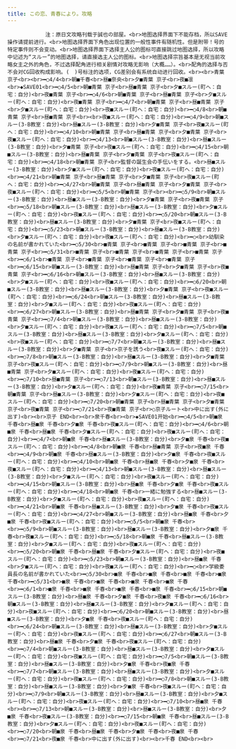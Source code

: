 ```yaml
---
title: この恋、青春により。攻略
---
```


                注：原日文攻略刊载于誠也の部屋。<br>地图选择界面下不能存档，所以SAVE操作请提前进行。<br>地图选择界面下角色出现位置的一般性事件有随机性。但是附带！号的特定事件则不会变动。<br>地图选择界面下选择主人公的图标可直接跳过地图选择，所以攻略中记述为“スルー”的地图选择，请直接选主人公的图标。<br>地图选择宗旨基本是无视当前攻略女主之外的角色，不过选择配角进行相关剧情对攻略无影响（大概……）。<br>配角的选择与否不会对CG回收构成影响。(　)号标注的选项，CG差别会有系统自动进行回收。<br><br>青葉 京子<br><br>━○4/4<br>朝■千春<br>昼■奈央<br>夕■青葉 京子<br>夜■凛<br>◆SAVE01<br>━○4/5<br>朝■青葉 京子<br>昼■青葉 京子<br>夕■スルー(町へ：自宅：自分)<br>夜■青葉 京子<br>━○4/6<br>朝■青葉 京子<br>昼■青葉 京子<br>夕■スルー(町へ：自宅：自分)<br>夜■青葉 京子<br>━○4/7<br>朝■青葉 京子<br>昼■青葉 京子<br>夕■スルー(町へ：自宅：自分)<br>夜■スルー(町へ：自宅：自分)<br>━○4/8<br>朝■青葉 京子<br>昼■青葉 京子<br><br>夜■スルー(町へ：自宅：自分)<br>━○4/9<br>朝■スルー(3-B教室：自分)<br>昼■スルー(3-B教室：自分)<br>夕■青葉 京子<br>夜■スルー(町へ：自宅：自分)<br>━○4/10<br>朝■青葉 京子<br>昼■青葉 京子<br>夕■青葉 京子<br>夜■スルー(町へ：自宅：自分)<br>━○4/13<br>朝■スルー(3-B教室：自分)<br>昼■スルー(3-B教室：自分)<br>夕■青葉 京子<br>夜■スルー(町へ：自宅：自分)<br>━○4/15<br>朝■スルー(3-B教室：自分)<br>昼■青葉 京子<br>夕■青葉 京子<br>夜■スルー(町へ：自宅：自分)<br>━○4/18<br>朝■青葉 京子<br>監督の誕生会の手伝いをする。<br>昼■スルー(3-B教室：自分)<br>夕■スルー(町へ：自宅：自分)<br>夜■スルー(町へ：自宅：自分)<br>━○4/21<br>朝■青葉 京子<br>昼■青葉 京子<br>夕■青葉 京子<br>夜■スルー(町へ：自宅：自分)<br>━○4/27<br>朝■青葉 京子<br>昼■青葉 京子<br>夕■青葉 京子<br>夜■スルー(町へ：自宅：自分)<br>━○5/5<br>朝■青葉 京子<br><br>━○5/9<br>朝■スルー(3-B教室：自分)<br>昼■スルー(3-B教室：自分)<br>夕■青葉 京子<br>夜■青葉 京子<br>━○5/18<br>朝■スルー(3-B教室：自分)<br>昼■スルー(3-B教室：自分)<br>夕■スルー(町へ：自宅：自分)<br>夜■スルー(町へ：自宅：自分)<br>━○5/20<br>朝■スルー(3-B教室：自分)<br>昼■スルー(3-B教室：自分)<br>夕■青葉 京子<br>夜■スルー(町へ：自宅：自分)<br>━○5/23<br>朝■スルー(3-B教室：自分)<br>昼■スルー(3-B教室：自分)<br>夕■スルー(町へ：自宅：自分)<br>夜■スルー(町へ：自宅：自分)<br>━○<br>幼馴染の名前が書かれていた<br>━○5/30<br>■青葉 京子<br>■青葉 京子<br>■青葉 京子<br>■青葉 京子<br>━○5/31<br>■青葉 京子<br>■青葉 京子<br>■青葉 京子<br>■青葉 京子<br>━○6/1<br>■青葉 京子<br>■青葉 京子<br>■青葉 京子<br>■青葉 京子<br>━○6/15<br>朝■スルー(3-B教室：自分)<br>昼■青葉 京子<br>夕■青葉 京子<br>夜■青葉 京子<br>━○6/16<br>朝■スルー(3-B教室：自分)<br>昼■スルー(3-B教室：自分)<br>夕■スルー(町へ：自宅：自分)<br>夜■スルー(町へ：自宅：自分)<br>━○6/20<br>朝■スルー(3-B教室：自分)<br>昼■スルー(3-B教室：自分)<br>夕■青葉 京子<br>夜■スルー(町へ：自宅：自分)<br>━○6/24<br>朝■スルー(3-B教室：自分)<br>昼■スルー(3-B教室：自分)<br>夕■スルー(町へ：自宅：自分)<br>夜■スルー(町へ：自宅：自分)<br>━○6/27<br>朝■スルー(3-B教室：自分)<br>昼■青葉 京子<br>夕■青葉 京子<br>夜■青葉 京子<br>━○7/4<br>朝■スルー(3-B教室：自分)<br>昼■スルー(3-B教室：自分)<br>夕■スルー(町へ：自宅：自分)<br>夜■スルー(町へ：自宅：自分)<br>━○7/5<br>朝■スルー(3-B教室：自分)<br>昼■スルー(3-B教室：自分)<br>夕■スルー(町へ：自宅：自分)<br>夜■スルー(町へ：自宅：自分)<br>━○7/7<br>朝■スルー(3-B教室：自分)<br>昼■スルー(3-B教室：自分)<br>夕■青葉 京子<br>京子を誘う<br>夜■スルー(町へ：自宅：自分)<br>━○7/8<br>朝■スルー(3-B教室：自分)<br>昼■スルー(3-B教室：自分)<br>夕■青葉 京子<br>夜■スルー(町へ：自宅：自分)<br>━○7/9<br>朝■スルー(3-B教室：自分)<br>昼■青葉 京子<br>夕■スルー(町へ：自宅：自分)<br>夜■スルー(町へ：自宅：自分)<br>━○7/10<br>昼■青葉 京子<br>━○7/13<br>朝■スルー(3-B教室：自分)<br>昼■スルー(3-B教室：自分)<br>夕■スルー(町へ：自宅：自分)<br>夜■青葉 京子<br>━○7/15<br>朝■青葉 京子<br>昼■スルー(3-B教室：自分)<br>夕■スルー(町へ：自宅：自分)<br>夜■スルー(町へ：自宅：自分)<br>━○7/20<br>朝■青葉 京子<br>昼■青葉 京子<br>夕■青葉 京子<br>夜■青葉 京子<br>━○7/21<br>夜■青葉 京子<br>○京子ルート<br>中に出す(外に出す)<br><br>京子 END<br><br>泉千春<br><br>◆SAVE01开始<br>━○4/5<br>朝■泉 千春<br>昼■泉 千春<br>夕■泉 千春<br>夜■スルー(町へ：自宅：自分)<br>━○4/6<br>朝■泉 千春<br>昼■泉 千春<br>夕■スルー(町へ：自宅：自分)<br>夜■スルー(町へ：自宅：自分)<br>━○4/7<br>朝■泉 千春<br>昼■スルー(3-B教室：自分)<br>夕■泉 千春<br>夜■スルー(町へ：自宅：自分)<br>━○4/8<br>朝■泉 千春<br>昼■青葉 京子<br>夜■泉 千春<br>━○4/9<br>朝■泉 千春<br>昼■スルー(3-B教室：自分)<br>夕■泉 千春<br>夜■スルー(町へ：自宅：自分)<br>━○4/10<br>朝■泉 千春<br>昼■泉 千春<br>夕■泉 千春<br>夜■スルー(町へ：自宅：自分)<br>━○4/13<br>朝■スルー(3-B教室：自分)<br>昼■スルー(3-B教室：自分)<br>夕■スルー(町へ：自宅：自分)<br>夜■スルー(町へ：自宅：自分)<br>━○4/15<br>朝■スルー(3-B教室：自分)<br>昼■泉 千春<br>夕■泉 千春<br>夜■スルー(町へ：自宅：自分)<br>━○4/18<br>朝■泉 千春<br>一緒に勉強する<br>昼■スルー(3-B教室：自分)<br>夕■スルー(町へ：自宅：自分)<br>夜■スルー(町へ：自宅：自分)<br>━○4/21<br>朝■泉 千春<br>昼■スルー(3-B教室：自分)<br>夕■泉 千春<br>夜■スルー(町へ：自宅：自分)<br>━○4/27<br>朝■スルー(3-B教室：自分)<br>昼■泉 千春<br>夕■泉 千春<br>夜■スルー(町へ：自宅：自分)<br>━○5/5<br>朝■泉 千春<br><br>━○5/9<br>朝■スルー(3-B教室：自分)<br>昼■スルー(3-B教室：自分)<br>夕■泉 千春<br>夜■スルー(町へ：自宅：自分)<br>━○5/18<br>朝■泉 千春<br>昼■スルー(3-B教室：自分)<br>夕■スルー(町へ：自宅：自分)<br>夜■スルー(町へ：自宅：自分)<br>━○5/20<br>朝■泉 千春<br>昼■泉 千春<br>夕■スルー(町へ：自宅：自分)<br>夜■スルー(町へ：自宅：自分)<br>━○5/23<br>朝■スルー(3-B教室：自分)<br>昼■泉 千春<br>夕■スルー(町へ：自宅：自分)<br>夜■スルー(町へ：自宅：自分)<br>━○<br>学級委員長の名前が書かれていた<br>━○5/30<br>■泉 千春<br>■泉 千春<br>■泉 千春<br>■泉 千春<br>━○5/31<br>■泉 千春<br>■泉 千春<br>■泉 千春<br>■泉 千春<br>━○6/1<br>■泉 千春<br>■泉 千春<br>■泉 千春<br>■泉 千春<br>━○6/15<br>朝■スルー(3-B教室：自分)<br>昼■泉 千春<br>夕■泉 千春<br>夜■泉 千春<br>━○6/16<br>朝■スルー(3-B教室：自分)<br>昼■スルー(3-B教室：自分)<br>夕■スルー(町へ：自宅：自分)<br>夜■スルー(町へ：自宅：自分)<br>━○6/20<br>朝■スルー(3-B教室：自分)<br>昼■スルー(3-B教室：自分)<br>夕■泉 千春<br>夜■スルー(町へ：自宅：自分)<br>━○6/24<br>朝■スルー(3-B教室：自分)<br>昼■スルー(3-B教室：自分)<br>夕■スルー(町へ：自宅：自分)<br>夜■スルー(町へ：自宅：自分)<br>━○6/27<br>朝■スルー(3-B教室：自分)<br>昼■泉 千春<br>夕■泉 千春<br>夜■スルー(町へ：自宅：自分)<br>━○7/4<br>朝■スルー(3-B教室：自分)<br>昼■スルー(3-B教室：自分)<br>夕■スルー(町へ：自宅：自分)<br>夜■スルー(町へ：自宅：自分)<br>━○7/5<br>朝■スルー(3-B教室：自分)<br>昼■スルー(3-B教室：自分)<br>夕■泉 千春<br>夜■泉 千春<br>━○7/7<br>朝■スルー(3-B教室：自分)<br>昼■スルー(3-B教室：自分)<br>夕■スルー(町へ：自宅：自分)<br>夜■スルー(町へ：自宅：自分)<br>━○7/8<br>朝■スルー(3-B教室：自分)<br>昼■スルー(3-B教室：自分)<br>夕■泉 千春<br>夜■スルー(町へ：自宅：自分)<br>━○7/9<br>朝■スルー(3-B教室：自分)<br>昼■スルー(3-B教室：自分)<br>夕■スルー(町へ：自宅：自分)<br>夜■スルー(町へ：自宅：自分)<br>━○7/10<br>昼■泉 千春<br><br>━○7/13<br>朝■スルー(3-B教室：自分)<br>昼■スルー(3-B教室：自分)<br>夕■泉 千春<br>夜■スルー(3-B教室：自分)<br>━○7/15<br>朝■泉 千春<br>昼■スルー(3-B教室：自分)<br>夕■スルー(町へ：自宅：自分)<br>夜■スルー(町へ：自宅：自分)<br>━○7/20<br>朝■泉 千春<br>昼■泉 千春<br>夕■泉 千春<br>夜■泉 千春<br>━○7/21<br>夜■泉 千春<br>中に出す(外に出す)<br><br>千春 END<br><br>
              

